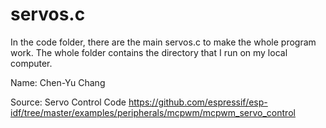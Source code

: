 # servos.c

In the code folder, there are the main servos.c to make the whole program work. The whole folder contains the directory that I run on my local computer.

Name: Chen-Yu Chang

Source:
Servo Control Code
https://github.com/espressif/esp-idf/tree/master/examples/peripherals/mcpwm/mcpwm_servo_control
